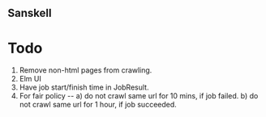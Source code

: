 ## Sanskell


# Todo
1. Remove non-html pages from crawling.
2. Elm UI
3. Have job start/finish time in JobResult.
4. For fair policy --
   a) do not crawl same url for 10 mins, if job failed.
   b) do not crawl same url for 1 hour, if job succeeded.
